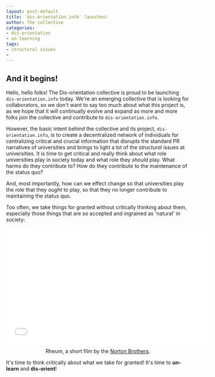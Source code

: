 ```yaml
---
layout: post-default
title: `dis-orientation.info` launches!
author: The collective
categories:
- dis-orientation
- un-learning
tags:
- structural issues
- 
---
```


## And it begins!

Hello, hello folks! The Dis-orientation collective is proud to be launching `dis-orientation.info` today. We're an emerging collective that is looking for collaborators, so we don't want to say too much about what this project is, as we hope that it will continually evolve and expand as more and more folks join the collective and contribute to `dis-orientation.info`.

However, the basic intent behind the collective and its project, `dis-orientation.info`, is to create a decentralized network of individuals for centralizing critical and crucial information that disrupts the standard PR narratives of universities and brings to light a lot of the *structural* issues at universities. It is time to get critical and really think about what role universities play in society today and what role they *should* play. What harms do they contribute to? How do they contribute to the maintenance of the status quo? <!-- more -->

And, most importantly, how can we effect change so that universities play the role that they *ought* to play, so that they no longer contribute to maintaining the status quo.

Too often, we take things for granted without critically thinking about them, especially those things that are so accepted and ingrained as 'natural' in society:

<iframe style="margin: 0 auto;" width="560" height="315" src="//www.youtube.com/embed/DH0FYpIyJ0E" frameborder="0" allowfullscreen></iframe>

<p style="text-align: center;">Rheum, a short film by the <a href="http://www.thenortonbrothers.com/">Norton Brothers</a>.</p>

It's time to think critically about what we take for granted! It's time to **un-learn** and **dis-orient**!